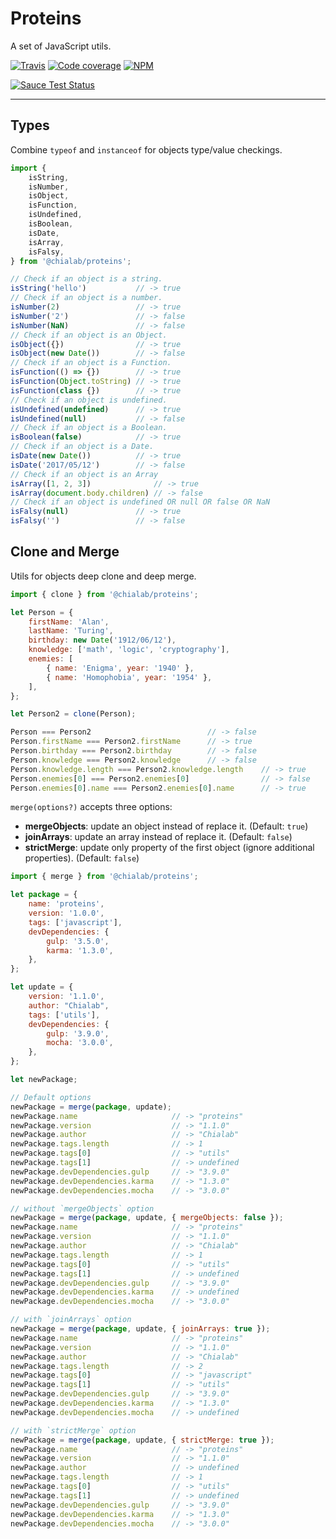 # Proteins

A set of JavaScript utils.

[![Travis](https://img.shields.io/travis/Chialab/proteins.svg?maxAge=2592000)](https://travis-ci.org/Chialab/proteins)
[![Code coverage](https://codecov.io/gh/Chialab/proteins/graph/badge.svg)](https://codecov.io/gh/Chialab/proteins)
[![NPM](https://img.shields.io/npm/v/@chialab/proteins.svg)](https://www.npmjs.com/package/@chialab/proteins)

[![Sauce Test Status](https://saucelabs.com/browser-matrix/chialab-sl-014.svg)](https://saucelabs.com/u/chialab-sl-014)

---

## Types

Combine `typeof` and `instanceof` for objects type/value checkings.

```js
import {
    isString,
    isNumber,
    isObject,
    isFunction,
    isUndefined,
    isBoolean,
    isDate,
    isArray,
    isFalsy,
} from '@chialab/proteins';

// Check if an object is a string.
isString('hello')           // -> true
// Check if an object is a number.
isNumber(2)                 // -> true
isNumber('2')               // -> false
isNumber(NaN)               // -> false
// Check if an object is an Object.
isObject({})                // -> true
isObject(new Date())        // -> false
// Check if an object is a Function.
isFunction(() => {})        // -> true
isFunction(Object.toString) // -> true
isFunction(class {})        // -> true
// Check if an object is undefined.
isUndefined(undefined)      // -> true
isUndefined(null)           // -> false
// Check if an object is a Boolean.
isBoolean(false)            // -> true
// Check if an object is a Date.
isDate(new Date())          // -> true
isDate('2017/05/12')        // -> false
// Check if an object is an Array
isArray([1, 2, 3])              // -> true
isArray(document.body.children) // -> false
// Check if an object is undefined OR null OR false OR NaN
isFalsy(null)               // -> true
isFalsy('')                 // -> false
```

## Clone and Merge

Utils for objects deep clone and deep merge.

```js
import { clone } from '@chialab/proteins';

let Person = {
    firstName: 'Alan',
    lastName: 'Turing',
    birthday: new Date('1912/06/12'),
    knowledge: ['math', 'logic', 'cryptography'],
    enemies: [
        { name: 'Enigma', year: '1940' },
        { name: 'Homophobia', year: '1954' },
    ],
};

let Person2 = clone(Person);

Person === Person2                          // -> false
Person.firstName === Person2.firstName      // -> true
Person.birthday === Person2.birthday        // -> false
Person.knowledge === Person2.knowledge      // -> false
Person.knowledge.length === Person2.knowledge.length    // -> true
Person.enemies[0] === Person2.enemies[0]                // -> false
Person.enemies[0].name === Person2.enemies[0].name      // -> true
```

`merge(options?)` accepts three options:
- **mergeObjects**: update an object instead of replace it. (Default: `true`)
- **joinArrays**: update an array instead of replace it. (Default: `false`)
- **strictMerge**: update only property of the first object (ignore additional properties). (Default: `false`)

```js
import { merge } from '@chialab/proteins';

let package = {
    name: 'proteins',
    version: '1.0.0',
    tags: ['javascript'],
    devDependencies: {
        gulp: '3.5.0',
        karma: '1.3.0',
    },
};

let update = {
    version: '1.1.0',
    author: "Chialab",
    tags: ['utils'],
    devDependencies: {
        gulp: '3.9.0',
        mocha: '3.0.0',
    },
};

let newPackage;

// Default options
newPackage = merge(package, update);
newPackage.name                     // -> "proteins"
newPackage.version                  // -> "1.1.0"
newPackage.author                   // -> "Chialab"
newPackage.tags.length              // -> 1
newPackage.tags[0]                  // -> "utils"
newPackage.tags[1]                  // -> undefined
newPackage.devDependencies.gulp     // -> "3.9.0"
newPackage.devDependencies.karma    // -> "1.3.0"
newPackage.devDependencies.mocha    // -> "3.0.0"

// without `mergeObjects` option
newPackage = merge(package, update, { mergeObjects: false });
newPackage.name                     // -> "proteins"
newPackage.version                  // -> "1.1.0"
newPackage.author                   // -> "Chialab"
newPackage.tags.length              // -> 1
newPackage.tags[0]                  // -> "utils"
newPackage.tags[1]                  // -> undefined
newPackage.devDependencies.gulp     // -> "3.9.0"
newPackage.devDependencies.karma    // -> undefined
newPackage.devDependencies.mocha    // -> "3.0.0"

// with `joinArrays` option
newPackage = merge(package, update, { joinArrays: true });
newPackage.name                     // -> "proteins"
newPackage.version                  // -> "1.1.0"
newPackage.author                   // -> "Chialab"
newPackage.tags.length              // -> 2
newPackage.tags[0]                  // -> "javascript"
newPackage.tags[1]                  // -> "utils"
newPackage.devDependencies.gulp     // -> "3.9.0"
newPackage.devDependencies.karma    // -> "1.3.0"
newPackage.devDependencies.mocha    // -> undefined

// with `strictMerge` option
newPackage = merge(package, update, { strictMerge: true });
newPackage.name                     // -> "proteins"
newPackage.version                  // -> "1.1.0"
newPackage.author                   // -> undefined
newPackage.tags.length              // -> 1
newPackage.tags[0]                  // -> "utils"
newPackage.tags[1]                  // -> undefined
newPackage.devDependencies.gulp     // -> "3.9.0"
newPackage.devDependencies.karma    // -> "1.3.0"
newPackage.devDependencies.mocha    // -> "3.0.0"
```

